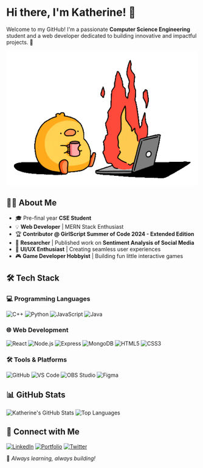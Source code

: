 # Hi there, I'm Katherine! 👋

Welcome to my GitHub! I'm a passionate **Computer Science Engineering** student and a web developer dedicated to building innovative and impactful projects. 🚀

<img src="bg.gif" width="1280" alt="Banner" />


## 👩‍💻 About Me
- 🎓 Pre-final year **CSE Student**
- 💡 **Web Developer** | MERN Stack Enthusiast
- 🏆 **Contributor @ GirlScript Summer of Code 2024 - Extended Edition**
- 📝 **Researcher** | Published work on **Sentiment Analysis of Social Media**
- 🎨 **UI/UX Enthusiast** | Creating seamless user experiences
- 🎮 **Game Developer Hobbyist** | Building fun little interactive games

## 🛠️ Tech Stack
### 💻 Programming Languages
![C++](https://img.shields.io/badge/-C++-00599C?style=flat&logo=c%2B%2B&logoColor=white)
![Python](https://img.shields.io/badge/-Python-3776AB?style=flat&logo=python&logoColor=white)
![JavaScript](https://img.shields.io/badge/-JavaScript-F7DF1E?style=flat&logo=javascript&logoColor=black)
![Java](https://img.shields.io/badge/-Java-007396?style=flat&logo=java&logoColor=white)

### 🌐 Web Development
![React](https://img.shields.io/badge/-React-61DAFB?style=flat&logo=react&logoColor=black)
![Node.js](https://img.shields.io/badge/-Node.js-339933?style=flat&logo=node.js&logoColor=white)
![Express](https://img.shields.io/badge/-Express-000000?style=flat&logo=express&logoColor=white)
![MongoDB](https://img.shields.io/badge/-MongoDB-47A248?style=flat&logo=mongodb&logoColor=white)
![HTML5](https://img.shields.io/badge/-HTML5-E34F26?style=flat&logo=html5&logoColor=white)
![CSS3](https://img.shields.io/badge/-CSS3-1572B6?style=flat&logo=css3&logoColor=white)

### 🛠️ Tools & Platforms
![GitHub](https://img.shields.io/badge/-GitHub-181717?style=flat&logo=github&logoColor=white)
![VS Code](https://img.shields.io/badge/-VS%20Code-007ACC?style=flat&logo=visual-studio-code&logoColor=white)
![OBS Studio](https://img.shields.io/badge/-OBS%20Studio-302E31?style=flat&logo=obsstudio&logoColor=white)
![Figma](https://img.shields.io/badge/-Figma-F24E1E?style=flat&logo=figma&logoColor=white)

## 📊 GitHub Stats
![Katherine's GitHub Stats](https://github-readme-stats.vercel.app/api?username=gitsomehelppls&show_icons=true&theme=radical)
![Top Languages](https://github-readme-stats.vercel.app/api/top-langs/?username=gitsomehelppls&layout=compact&theme=radical)

## 🌱 Connect with Me
[![LinkedIn](https://img.shields.io/badge/-LinkedIn-0077B5?style=flat&logo=linkedin&logoColor=white)](https://linkedin.com/in/your-profile)
[![Portfolio](https://img.shields.io/badge/-Portfolio-FF5722?style=flat&logo=react&logoColor=white)](https://your-portfolio-link.com)
[![Twitter](https://img.shields.io/badge/-Twitter-1DA1F2?style=flat&logo=twitter&logoColor=white)](https://twitter.com/your-profile)

🚀 *Always learning, always building!*
